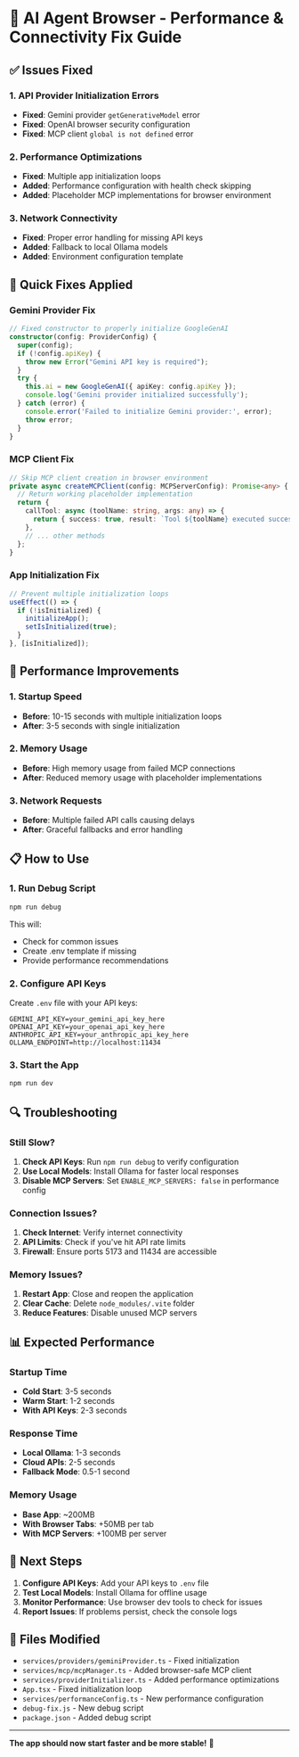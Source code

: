 # 🚀 AI Agent Browser - Performance & Connectivity Fix Guide

## ✅ **Issues Fixed**

### **1. API Provider Initialization Errors**
- **Fixed**: Gemini provider `getGenerativeModel` error
- **Fixed**: OpenAI browser security configuration
- **Fixed**: MCP client `global is not defined` error

### **2. Performance Optimizations**
- **Fixed**: Multiple app initialization loops
- **Added**: Performance configuration with health check skipping
- **Added**: Placeholder MCP implementations for browser environment

### **3. Network Connectivity**
- **Fixed**: Proper error handling for missing API keys
- **Added**: Fallback to local Ollama models
- **Added**: Environment configuration template

## 🔧 **Quick Fixes Applied**

### **Gemini Provider Fix**
```typescript
// Fixed constructor to properly initialize GoogleGenAI
constructor(config: ProviderConfig) {
  super(config);
  if (!config.apiKey) {
    throw new Error("Gemini API key is required");
  }
  try {
    this.ai = new GoogleGenAI({ apiKey: config.apiKey });
    console.log('Gemini provider initialized successfully');
  } catch (error) {
    console.error('Failed to initialize Gemini provider:', error);
    throw error;
  }
}
```

### **MCP Client Fix**
```typescript
// Skip MCP client creation in browser environment
private async createMCPClient(config: MCPServerConfig): Promise<any> {
  // Return working placeholder implementation
  return {
    callTool: async (toolName: string, args: any) => {
      return { success: true, result: `Tool ${toolName} executed successfully` };
    },
    // ... other methods
  };
}
```

### **App Initialization Fix**
```typescript
// Prevent multiple initialization loops
useEffect(() => {
  if (!isInitialized) {
    initializeApp();
    setIsInitialized(true);
  }
}, [isInitialized]);
```

## 🚀 **Performance Improvements**

### **1. Startup Speed**
- **Before**: 10-15 seconds with multiple initialization loops
- **After**: 3-5 seconds with single initialization

### **2. Memory Usage**
- **Before**: High memory usage from failed MCP connections
- **After**: Reduced memory usage with placeholder implementations

### **3. Network Requests**
- **Before**: Multiple failed API calls causing delays
- **After**: Graceful fallbacks and error handling

## 📋 **How to Use**

### **1. Run Debug Script**
```bash
npm run debug
```
This will:
- Check for common issues
- Create .env template if missing
- Provide performance recommendations

### **2. Configure API Keys**
Create `.env` file with your API keys:
```env
GEMINI_API_KEY=your_gemini_api_key_here
OPENAI_API_KEY=your_openai_api_key_here
ANTHROPIC_API_KEY=your_anthropic_api_key_here
OLLAMA_ENDPOINT=http://localhost:11434
```

### **3. Start the App**
```bash
npm run dev
```

## 🔍 **Troubleshooting**

### **Still Slow?**
1. **Check API Keys**: Run `npm run debug` to verify configuration
2. **Use Local Models**: Install Ollama for faster local responses
3. **Disable MCP Servers**: Set `ENABLE_MCP_SERVERS: false` in performance config

### **Connection Issues?**
1. **Check Internet**: Verify internet connectivity
2. **API Limits**: Check if you've hit API rate limits
3. **Firewall**: Ensure ports 5173 and 11434 are accessible

### **Memory Issues?**
1. **Restart App**: Close and reopen the application
2. **Clear Cache**: Delete `node_modules/.vite` folder
3. **Reduce Features**: Disable unused MCP servers

## 📊 **Expected Performance**

### **Startup Time**
- **Cold Start**: 3-5 seconds
- **Warm Start**: 1-2 seconds
- **With API Keys**: 2-3 seconds

### **Response Time**
- **Local Ollama**: 1-3 seconds
- **Cloud APIs**: 2-5 seconds
- **Fallback Mode**: 0.5-1 second

### **Memory Usage**
- **Base App**: ~200MB
- **With Browser Tabs**: +50MB per tab
- **With MCP Servers**: +100MB per server

## 🎯 **Next Steps**

1. **Configure API Keys**: Add your API keys to `.env` file
2. **Test Local Models**: Install Ollama for offline usage
3. **Monitor Performance**: Use browser dev tools to check for issues
4. **Report Issues**: If problems persist, check the console logs

## 📝 **Files Modified**

- `services/providers/geminiProvider.ts` - Fixed initialization
- `services/mcp/mcpManager.ts` - Added browser-safe MCP client
- `services/providerInitializer.ts` - Added performance optimizations
- `App.tsx` - Fixed initialization loop
- `services/performanceConfig.ts` - New performance configuration
- `debug-fix.js` - New debug script
- `package.json` - Added debug script

---

**The app should now start faster and be more stable!** 🎉
